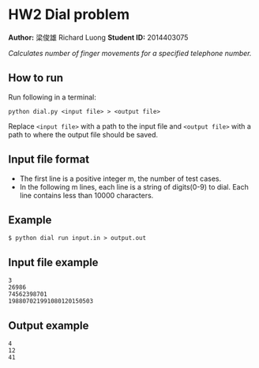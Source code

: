 HW2 Dial problem
================

__Author:__ 梁俊雄 Richard Luong
__Student ID:__ 2014403075

_Calculates number of finger movements for a specified telephone number._

How to run
----------

Run following in a terminal:

	python dial.py <input file> > <output file>

Replace `<input file>` with a path to the input file and `<output file>` with a path to where the output file should be saved.

Input file format
-----------------

* The first line is a positive integer m, the number of test cases.
* In the following m lines, each line is a string of digits(0-9) to dial. Each line contains less than 10000 characters.

Example
-------

	$ python dial run input.in > output.out

Input file example
------------------
	
	3
	26986
	74562398701
	198807021991080120150503

Output example
--------------

	4
	12
	41


